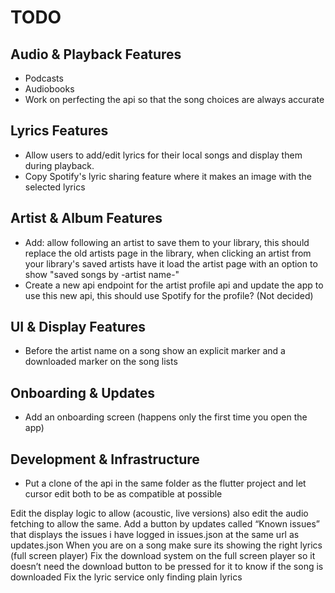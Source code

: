 # TODO

## Audio & Playback Features

- Podcasts
- Audiobooks
- Work on perfecting the api so that the song choices are always accurate

## Lyrics Features

- Allow users to add/edit lyrics for their local songs and display them during playback.
- Copy Spotify's lyric sharing feature where it makes an image with the selected lyrics

## Artist & Album Features

- Add: allow following an artist to save them to your library, this should replace the old artists page in the library, when clicking an artist from your library's saved artists have it load the artist page with an option to show "saved songs by -artist name-"
- Create a new api endpoint for the artist profile api and update the app to use this new api, this should use Spotify for the profile? (Not decided)

## UI & Display Features

- Before the artist name on a song show an explicit marker and a downloaded marker on the song lists

## Onboarding & Updates

- Add an onboarding screen (happens only the first time you open the app)

## Development & Infrastructure

- Put a clone of the api in the same folder as the flutter project and let cursor edit both to be as compatible at possible

Edit the display logic to allow (acoustic, live versions) also edit the audio fetching to allow the same.
Add a button by updates called “Known issues” that displays the issues i have logged in issues.json at the same url as updates.json
When you are on a song make sure its showing the right lyrics (full screen player)
Fix the download system on the full screen player so it doesn’t need the download button to be pressed for it to know if the song is downloaded
Fix the lyric service only finding plain lyrics